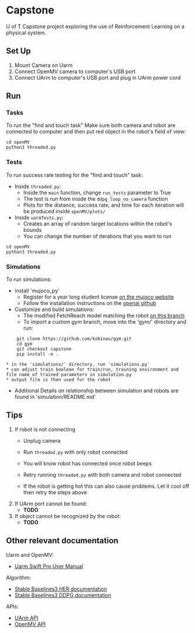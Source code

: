 # Capstone

U of T Capstone project exploring the use of Reinforcement Learning on a physical system.

## Set Up

1. Mount Camera on Uarm 
2. Connect OpenMV camera to computer's USB port
3. Connect UArm to computer's USB port and plug in UArm power cord

## Run

### Tasks
To run the "find and touch task"
Make sure both camera and robot are connected to computer and then put red object in the robot's field of view:

```
cd openMV
python3 threaded.py
```

### Tests
To run success rate testing for the "find and touch" task:

* Inside `threaded.py`:
   * Inside the `main` function, change `run_tests` parameter to True
   * The test is run from inside the `ddpg_loop_no_camera` function
   * Plots for the distance, success rate, and time for each iteration will be produced inside `openMV/plots/`
* Inside `uarmTests.py`:
   * Creates an array of random target locations within the robot's bounds  
   * You can change the number of iterations that you want to run

```
cd openMV
python3 threaded.py
```
### Simulations

To run simulations:
* install 'mujoco_py'
    * Register for a year long student license [on the mujoco website](https://www.roboti.us/license.html)
    * Follow the installation instructions on the [openai github](https://github.com/openai/mujoco-py)
* Customize and build simulations: 
    * The modified FetchReach model matching the robot [on this branch](https://github.com/kobinau/gym/tree/capstone)
    * To import a custom gym branch, move into the 'gym/' directory and run: 
``` 
	git clone https://github.com/kobinau/gym.git
	cd gym
	git checkout capstone
	pip install -e .
```	
    * in the 'simulations/' directory, run 'simulations.py' 
    * can adjust train boolean for train/run, training environment and file name of trained parameters in simulation.py
    * output file is then used for the robot
* Additional Details on relationship between simulation and robots are found in 'simulation/README.md' 
## Tips

1. If robot is not connecting
    * Unplug camera
    * Run ``threaded.py`` with only robot connected
    * You will know robot has connected once robot beeps
    * Retry running ``threaded.py`` with both camera and robot connected

    * If the robot is getting hot this can also cause problems.  Let it cool off then retry the steps above
2. If UArm port cannot be found:
   * **TODO**
4. If object cannot be recognized by the robot:
   * **TODO**

## Other relevant documentation 

Uarm and OpenMV:
* [Uarm Swift Pro User Manual](http://download.ufactory.cc/docs/en/uArm%20pro%20User%20Manual%20v1.1.0.pdf)

Algorithm:
* [Stable Baselines3 HER documentation](https://stable-baselines3.readthedocs.io/en/master/modules/her.html)
* [Stable Baselines3 DDPG documentation](https://stable-baselines3.readthedocs.io/en/master/modules/ddpg.html)

APIs:
* [UArm API](https://github.com/uArm-Developer/uArm-Python-SDK/blob/2.0/doc/api/swift_api.md)
* [OpenMV API](https://docs.openmv.io/openmvcam/quickref.html)
